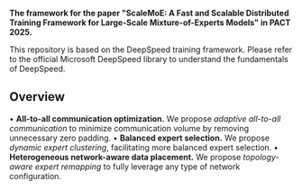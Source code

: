 **The framework for the paper "ScaleMoE: A Fast and Scalable Distributed Training Framework for Large-Scale Mixture-of-Experts Models" in PACT 2025.**

This repository is based on the DeepSpeed training framework.
Please refer to the official Microsoft DeepSpeed library to understand the fundamentals of DeepSpeed.

## Overview

• **All-to-all communication optimization.** We propose *adaptive all-to-all communication* to minimize communication volume by removing unnecessary zero padding.
• **Balanced expert selection.** We propose *dynamic expert clustering*, facilitating more balanced expert selection.
• **Heterogeneous network-aware data placement.** We propose *topology-aware expert remapping* to fully leverage any type of network configuration.
